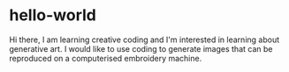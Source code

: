 # hello-world

Hi there, I am learning creative coding and I'm interested in learning about generative art.
I would like to use coding to generate images that can be reproduced on a computerised embroidery machine.
